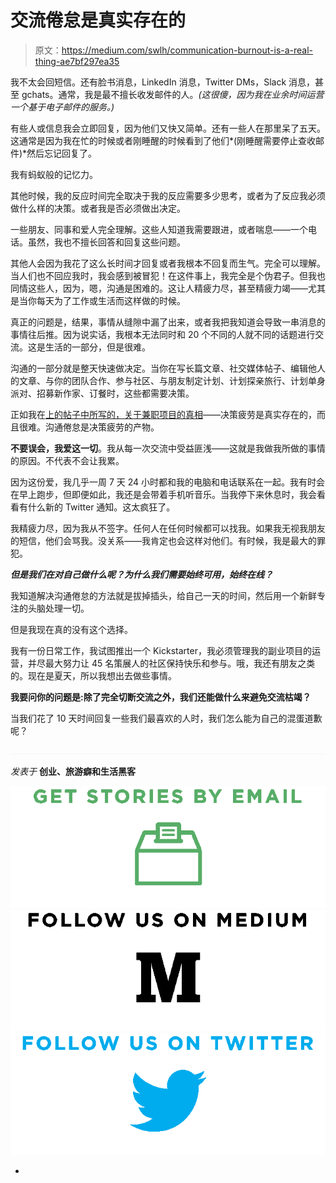# 交流倦怠是真实存在的

> 原文：<https://medium.com/swlh/communication-burnout-is-a-real-thing-ae7bf297ea35>

我不太会回短信。还有脸书消息，LinkedIn 消息，Twitter DMs，Slack 消息，甚至 gchats。通常，我是最不擅长收发邮件的人。*(这很傻，因为我在业余时间运营一个基于电子邮件的服务。)*

有些人或信息我会立即回复，因为他们又快又简单。还有一些人在那里呆了五天。这通常是因为我在忙的时候或者刚睡醒的时候看到了他们*(刚睡醒需要停止查收邮件)*然后忘记回复了。

我有蚂蚁般的记忆力。

其他时候，我的反应时间完全取决于我的反应需要多少思考，或者为了反应我必须做什么样的决策。或者我是否必须做出决定。

一些朋友、同事和爱人完全理解。这些人知道我需要跟进，或者喘息——一个电话。虽然，我也不擅长回答和回复这些问题。

其他人会因为我花了这么长时间才回复或者我根本不回复而生气。完全可以理解。当人们也不回应我时，我会感到被冒犯！在这件事上，我完全是个伪君子。但我也同情这些人，因为，嗯，沟通是困难的。这让人精疲力尽，甚至精疲力竭——尤其是当你每天为了工作或生活而这样做的时候。

真正的问题是，结果，事情从缝隙中漏了出来，或者我把我知道会导致一串消息的事情往后推。因为说实话，我根本无法同时和 20 个不同的人就不同的话题进行交流。这是生活的一部分，但是很难。

沟通的一部分就是整天快速做决定。当你在写长篇文章、社交媒体帖子、编辑他人的文章、与你的团队合作、参与社区、与朋友制定计划、计划探亲旅行、计划单身派对、招募新作家、订餐时，这些都需要决策。

正如我在[上的帖子中所写的，关于兼职项目的真相](/keep-learning-keep-growing/the-truth-about-side-projects-8c1f6b99cb79)——决策疲劳是真实存在的，而且很难。沟通倦怠是决策疲劳的产物。

**不要误会，我爱这一切**。我从每一次交流中受益匪浅——这就是我做我所做的事情的原因。不代表不会让我累。

因为这份爱，我几乎一周 7 天 24 小时都和我的电脑和电话联系在一起。我有时会在早上跑步，但即便如此，我还是会带着手机听音乐。当我停下来休息时，我会看看有什么新的 Twitter 通知。这太疯狂了。

我精疲力尽，因为我从不签字。任何人在任何时候都可以找我。如果我无视我朋友的短信，他们会骂我。没关系——我肯定也会这样对他们。有时候，我是最大的罪犯。

***但是我们在对自己做什么呢？为什么我们需要始终可用，始终在线？***

我知道解决沟通倦怠的方法就是拔掉插头，给自己一天的时间，然后用一个新鲜专注的头脑处理一切。

但是我现在真的没有这个选择。

我有一份日常工作，我试图推出一个 Kickstarter，我必须管理我的副业项目的运营，并尽最大努力让 45 名策展人的社区保持快乐和参与。哦，我还有朋友之类的。现在是夏天，所以我想出去做些事情。

**我要问你的问题是:除了完全切断交流之外，我们还能做什么来避免交流枯竭？**

当我们花了 10 天时间回复一些我们最喜欢的人时，我们怎么能为自己的混蛋道歉呢？

![](img/71d955550911c61d0aef4c66a71f8e15.png)

*发表于* **创业、旅游癖和生活黑客**

[![](img/f20f8a326d92cd024c2946c0427a85fd.png)](http://supply.us9.list-manage.com/subscribe?u=310af6eb2240d299c7032ef6c&id=d28d8861ad)[![](img/1b4fd39dd738a88ac13336ad93f1049c.png)](https://blog.growth.supply/)[![](img/93f21657a8ed7c0f741216a91b53c713.png)](https://twitter.com/swlh_)

-